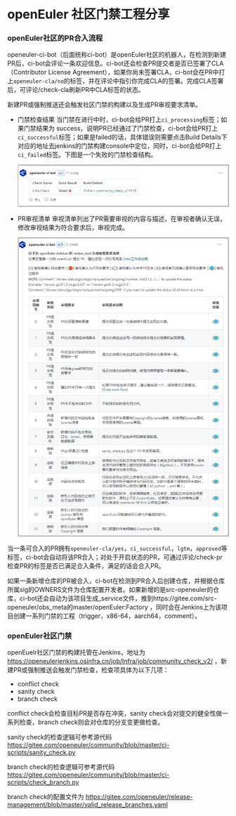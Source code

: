 <div class="markdown">

# openEuler 社区门禁工程分享


### openEuler社区的PR合入流程

openeuler-ci-bot（后面统称ci-bot）是openEuler社区的机器人，在检测到新建PR后，ci-bot会评论一条欢迎信息。ci-bot还会检查PR提交者是否已签署了CLA（Contributor License Agreement），如果你尚未签署CLA，ci-bot会在PR中打上`openeuler-cla/no`的标签，并在评论中指引你完成CLA的签署。完成CLA签署后，可评论/check-cla刷新PR中CLA标签的状态。

新建PR或强制推送还会触发社区门禁的构建以及生成PR审视要求清单。
       
- 门禁检查结果
当门禁在进行中时，ci-bot会给PR打上`ci_processing`标签；如果门禁结果为 success，说明PR已经通过了门禁检查，ci-bot会给PR打上`ci_successful`标签；如果是failed的话，具体错误则需要点击Build Details下对应的地址去jenkins的门禁构建console中定位，同时，ci-bot会给PR打上`ci_failed`标签。下图是一个失败的门禁检查结构。

   <div><img src='./2022-03-22-community-ci-share-01.png' alt='门禁检查结果'/></div>
	    
-  PR审视清单
审视清单列出了PR需要审视的内容与描述，在审视者确认无误，修改审视结果为符合要求后，审视完成。
   <div><img src='./2022-03-22-community-ci-share-02.png' alt='审视清单'/></div>
   
 当一条可合入的PR拥有`openeuler-cla/yes`，`ci_successful`，`lgtm`，`approved`等标签，ci-bot会自动将该PR合入；对处于开启状态的PR，可通过评论/check-pr检查PR的标签是否已满足合入条件，满足的话会合入PR。
     
 如果一条新增仓库的PR被合入，ci-bot在检测到PR合入后创建仓库，并根据仓库所属sig的OWNERS文件为仓库配置开发者。如果新增的是src-openeuler的仓库，ci-bot还会自动为该项目生成_service文件，推到https://gitee.com/src-openeuler/obs_meta的master/openEuler:Factory ，同时会在Jenkins上为该项目创建一系列门禁的工程（trigger，x86-64，aarch64，comment）。
 
### openEuler社区门禁

openEuelr社区门禁的构建托管在Jenkins，地址为 https://openeulerjenkins.osinfra.cn/job/Infra/job/community_check_v2/ ，新建PR或强制推送会触发门禁检查，检查项具体为以下几项：
- conflict check
- sanity check
- branch check

conflict check会检查目标PR是否存在冲突，sanity check会对提交的健全性做一系列检查，branch check则会对仓库的分支变更做检查。

sanity check的检查逻辑可参考源代码 https://gitee.com/openeuler/community/blob/master/ci-scripts/sanity_check.py

branch check的检查逻辑可参考源代码 https://gitee.com/openeuler/community/blob/master/ci-scripts/check_branch.py

branch check的配置文件为 https://gitee.com/openeuler/release-management/blob/master/valid_release_branches.yaml


</div>